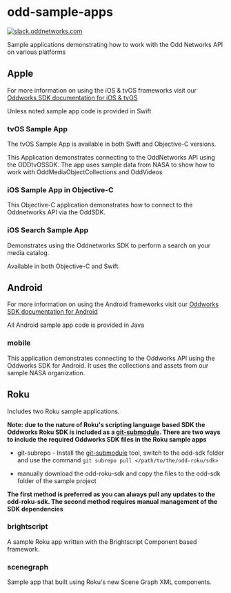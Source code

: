 # odd-sample-apps

[![slack.oddnetworks.com](http://slack.oddnetworks.com/badge.svg)](http://slack.oddnetworks.com)

Sample applications demonstrating how to work with the Odd Networks API on various platforms

## Apple

For more information on using the iOS & tvOS frameworks visit our [Oddworks SDK documentation for iOS & tvOS](http://apple.guide.oddnetworks.com)

Unless noted sample app code is provided in Swift

### tvOS Sample App

The tvOS Sample App is available in both Swift and Objective-C versions.

This Application demonstrates connecting to the OddNetworks API using the ODDtvOSSDK. The app uses sample data from NASA to show how to work with OddMediaObjectCollections and OddVideos
  
### iOS Sample App in Objective-C

This Objective-C application demonstrates how to connect to the Oddnetworks API via the OddSDK.

### iOS Search Sample App

Demonstrates using the Oddnetworks SDK to perform a search on your media catalog.

Available in both Objective-C and Swift.

## Android

For more information on using the Android frameworks visit our [Oddworks SDK documentation for Android](http://android.guide.oddnetworks.com)


All Android sample app code is provided in Java

### mobile

This application demonstrates connecting to the Oddworks API using the Oddworks SDK for Android. It uses the collections and assets from our sample NASA organization.

## Roku

Includes two Roku sample applications.

**Note: due to the nature of Roku's scripting language based SDK the Oddworks Roku SDK is included as a [git-submodule](https://github.com/ingydotnet/git-subrepo). There are two ways to include the required Oddworks SDK files in the Roku sample apps**

- git-subrepo - Install the [git-submodule](https://github.com/ingydotnet/git-subrepo) tool, switch to the odd-sdk folder and use the command
```git subrepo pull </path/to/the/odd-roku/sdk>```

- manually download the odd-roku-sdk and copy the files to the odd-sdk folder of the sample project

**The first method is preferred as you can always pull any updates to the odd-roku-sdk. The second method requires manual management of the SDK dependencies**


### brightscript

A sample Roku app written with the Brightscript Component based framework.

### scenegraph

Sample app that built using Roku's new Scene Graph XML components.